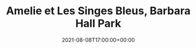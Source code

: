 ---
templateKey: event
id: 613A7304-FFFF-D23F-2FCA-017A8CAED6B6
date: 2021-08-08T17:00:00+00:00
eventTime: 5pm
title: Amelie et Les Singes Bleus, Barbara Hall Park
artist: Amelie et Les Singes Bleus
city: Toronto
venue: Barbara Hall Park
group: Tim Shia
---